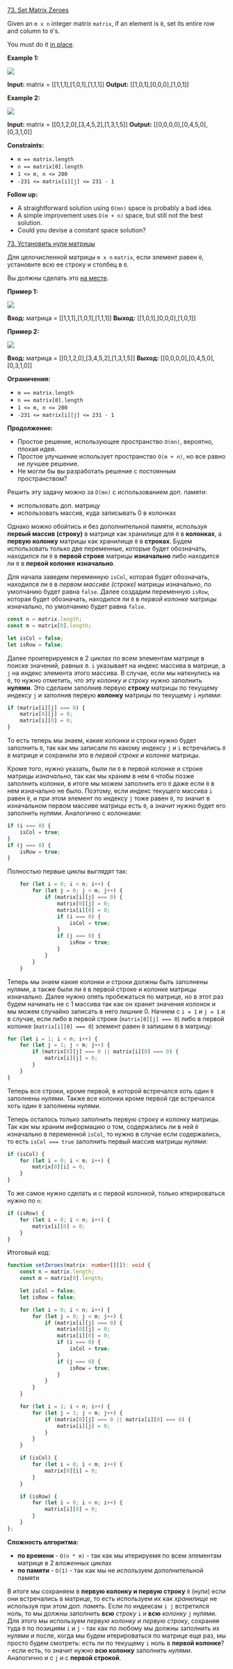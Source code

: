 [73. Set Matrix Zeroes](https://leetcode.com/problems/set-matrix-zeroes/)

Given an `m x n` integer matrix `matrix`, if an element is `0`, set its entire row and column to `0`'s.

You must do it [in place](https://en.wikipedia.org/wiki/In-place_algorithm).

**Example 1:**

![](https://assets.leetcode.com/uploads/2020/08/17/mat1.jpg)

**Input:** matrix = [[1,1,1],[1,0,1],[1,1,1]]
**Output:** [[1,0,1],[0,0,0],[1,0,1]]

**Example 2:**

![](https://assets.leetcode.com/uploads/2020/08/17/mat2.jpg)

**Input:** matrix = [[0,1,2,0],[3,4,5,2],[1,3,1,5]]
**Output:** [[0,0,0,0],[0,4,5,0],[0,3,1,0]]

**Constraints:**

- `m == matrix.length`
- `n == matrix[0].length`
- `1 <= m, n <= 200`
- `-231 <= matrix[i][j] <= 231 - 1`

**Follow up:**

- A straightforward solution using `O(mn)` space is probably a bad idea.
- A simple improvement uses `O(m + n)` space, but still not the best solution.
- Could you devise a constant space solution?

[73. Установить нули матрицы](https://leetcode.com/problems/set-matrix-zeroes/)

Для целочисленной матрицы `m x n` `matrix`, если элемент равен `0`, установите всю ее строку и столбец в `0`.

Вы должны сделать это [на месте](https://en.wikipedia.org/wiki/Алгоритм_на_месте).

**Пример 1:**

![](https://assets.leetcode.com/uploads/2020/08/17/mat1.jpg)

**Вход:** матрица = [[1,1,1],[1,0,1],[1,1,1]]
**Выход:** [[1,0,1],[0,0,0],[1,0,1]]

**Пример 2:**

![](https://assets.leetcode.com/uploads/2020/08/17/mat2.jpg)

**Вход:** матрица = [[0,1,2,0],[3,4,5,2],[1,3,1,5]]
**Выход:** [[0,0,0,0],[0,4,5,0],[0,3,1,0]]

**Ограничения:**

- `m == matrix.length`
- `n == matrix[0].length`
- `1 <= m, n <= 200`
- `-231 <= matrix[i][j] <= 231 - 1`

**Продолжение:**

- Простое решение, использующее пространство `O(mn)`, вероятно, плохая идея.
- Простое улучшение использует пространство `O(m + n)`, но все равно не лучшее решение.
- Не могли бы вы разработать решение с постоянным пространством?

Решить эту задачу можно за `O(mn)` с использованием доп. памяти:
- использовать доп. матрицу
- использовать массив, куда записывать 0 в колонках

Однако можно обойтись и без дополнительной памяти, используя **первый массив (строку)** в матрице как хранилище для `0` в **колонках**, а **первую колонку** матрицы как хранилище `0` в **строках**. Будем использовать только две переменные, которые будет обозначать, находился ли `0` в **первой строке** матрицы **изначально** либо находится ли `0` в **первой колонке** **изначально**.

Для начала заведем переменную `isCol`, которая будет обозначать, находился ли `0` в *первом массиве (строке)* матрицы изначально, по умолчанию будет равна `false`. Далее создадим переменную `isRow`, которая будет обозначать, находился ли `0` в *первой колонке* матрицы изначально, по умолчанию будет равна `false`.

```typescript
const n = matrix.length;
const m = matrix[0].length;

let isCol = false;
let isRow = false;
```

Далее проитерируемся в 2 циклах по всем элементам матрице в поиске значений, равных `0`. `i` указывает на индекс массива в матрице, а `j` на индекс элемента этого массива. В случае, если мы наткнулись на `0`, то нужно отметить, что эту *колонку и строку* нужно заполнить **нулями**. Это сделаем заполнив первую **строку** матрицы по текущему индексу `j` и заполнив первую **колонку** матрицы по текущему `i` *нулями*:

```typescript
if (matrix[i][j] === 0) {
	matrix[0][j] = 0;
    matrix[i][0] = 0;
}
```

То есть теперь мы знаем, какие колонки и строки нужно будет заполнить `0`, так как мы записали по какому индексу `j` и `i` встречались `0` в матрице и сохранили это в *первой строке и колонке* матрицы.

Кроме того, нужно указать, были ли `0` в первой колонке и строке матрицы *изначально*, так как мы храним в нем `0` чтобы позже заполнить колонки, в итоге мы можем заполнить его `0` даже если `0` в нем изначально не было. Поэтому, если индекс текущего массива `i` равен `0`, и при этом элемент по индексу `j` тоже равен `0`, то значит в изначальном первом массиве матрицы есть `0`, а значит нужно будет его заполнить нулями. Аналогично с колонками:

```typescript
if (i === 0) {
	isCol = true;
}
if (j === 0) {
	isRow = true;
}
```

Полностью первые циклы выглядят так:

```typescript
    for (let i = 0; i < n; i++) {
        for (let j = 0; j < m; j++) {
            if (matrix[i][j] === 0) {
                matrix[0][j] = 0;
                matrix[i][0] = 0;
                if (i === 0) {
                    isCol = true;
                }
                if (j === 0) {
                    isRow = true;
                }
            }
        }
    }
```

Теперь мы знаем какие колонки и строки должны быть заполнены нулями, а также были ли `0` в первой строке и колонке матрицы изначально. Далее нужно опять пробежаться по матрице, но в этот раз будем начинать не с 1 массива так как он хранит значения колонок и мы можем случайно записать в него лишние 0. Начнем с `i = 1` и `j = 1` и в случае, если либо в первой строке (`matrix[0][j] === 0`) либо в первой колонке (`matrix[i][0] === 0`) элемент равен `0` запишем `0` в матрицу:

```typescript
for (let i = 1; i < n; i++) {
	for (let j = 1; j < m; j++) {
		if (matrix[0][j] === 0 || matrix[i][0] === 0) {
			matrix[i][j] = 0;
		}
	}
}
```

Теперь все строки, кроме первой, в которой встречался хоть один `0` заполнены нулями. Также все колонки кроме первой где встречался хоть один `0` заполнены нулями.

Теперь осталось только заполнить первую строку и колонку матрицы. Так как мы храним информацию о том, содержались ли в ней `0` изначально в переменной `isCol`, то нужно в случае если содержались, то есть `isCol === true` заполнить первый массив матрицы нулями:

```typescript
if (isCol) {
	for (let i = 0; i < m; i++) {
		matrix[0][i] = 0;
	}
}
```

То же самое нужно сделать и с первой колонкой, только итерироваться нужно по `n`:

```typescript
if (isRow) {
	for (let i = 0; i < n; i++) {
		matrix[i][0] = 0;
	}
}
```

Итоговый код:

```typescript
function setZeroes(matrix: number[][]): void {
    const n = matrix.length;
    const m = matrix[0].length;

    let isCol = false;
    let isRow = false;

    for (let i = 0; i < n; i++) {
        for (let j = 0; j < m; j++) {
            if (matrix[i][j] === 0) {
                matrix[0][j] = 0;
                matrix[i][0] = 0;
                if (i === 0) {
                    isCol = true;
                }
                if (j === 0) {
                    isRow = true;
                }
            }
        }
    }

    for (let i = 1; i < n; i++) {
        for (let j = 1; j < m; j++) {
            if (matrix[0][j] === 0 || matrix[i][0] === 0) {
                matrix[i][j] = 0;
            }
        }
    }

    if (isCol) {
        for (let i = 0; i < m; i++) {
            matrix[0][i] = 0;
        }
    }

    if (isRow) {
        for (let i = 0; i < n; i++) {
            matrix[i][0] = 0;
        }
    }
};
```

**Сложность алгоритма:**
- **по времени** - `O(n * m)` - так как мы итерируемя по всем элементам матрице в 2 *вложенных* циклах
- **по памяти** - `O(1)` - так как мы не используем дополнительной памяти

В итоге мы сохраняем в **первую колонку и первую строку** `0` (нули) если они встречались в матрице, то есть используем их как *хранилище* не используя при этом *доп. память*. Если по индексам `i j` встретился ноль, то мы должны заполнить **всю** *строку*  `i` и **всю** *колонку*  `j` нулями. Для этого мы используем *первую колонку и первую строку*, сохраняя туда `0` по позициям `i` и `j` - так как по любому мы должны заполнить их нулями и после, когда мы будем итерироваться по матрице еще раз, мы просто будем смотреть: есть ли по текущему `i` ноль в **первой колонке**? - если есть, то значит нужно **всю колонку** заполнить *нулями*. Аналогично и с `j` и с **первой строкой**.